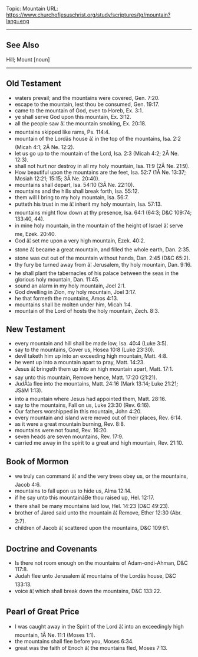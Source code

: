 Topic: Mountain
URL: https://www.churchofjesuschrist.org/study/scriptures/tg/mountain?lang=eng

---

## See Also

Hill; Mount [noun]

---

## Old Testament

- waters prevail; and the mountains were covered, Gen. 7:20.
- escape to the mountain, lest thou be consumed, Gen. 19:17.
- came to the mountain of God, even to Horeb, Ex. 3:1.
- ye shall serve God upon this mountain, Ex. 3:12.
- all the people saw â¦ the mountain smoking, Ex. 20:18.
- mountains skipped like rams, Ps. 114:4.
- mountain of the Lordâs house â¦ in the top of the mountains, Isa. 2:2 (Micah 4:1; 2Â Ne. 12:2).
- let us go up to the mountain of the Lord, Isa. 2:3 (Micah 4:2; 2Â Ne. 12:3).
- shall not hurt nor destroy in all my holy mountain, Isa. 11:9 (2Â Ne. 21:9).
- How beautiful upon the mountains are the feet, Isa. 52:7 (1Â Ne. 13:37; Mosiah 12:21; 15:15; 3Â Ne. 20:40).
- mountains shall depart, Isa. 54:10 (3Â Ne. 22:10).
- mountains and the hills shall break forth, Isa. 55:12.
- them will I bring to my holy mountain, Isa. 56:7.
- putteth his trust in me â¦ inherit my holy mountain, Isa. 57:13.
- mountains might flow down at thy presence, Isa. 64:1 (64:3; D&C 109:74; 133:40, 44).
- in mine holy mountain, in the mountain of the height of Israel â¦ serve me, Ezek. 20:40.
- God â¦ set me upon a very high mountain, Ezek. 40:2.
- stone â¦ became a great mountain, and filled the whole earth, Dan. 2:35.
- stone was cut out of the mountain without hands, Dan. 2:45 (D&C 65:2).
- thy fury be turned away from â¦ Jerusalem, thy holy mountain, Dan. 9:16.
- he shall plant the tabernacles of his palace between the seas in the glorious holy mountain, Dan. 11:45.
- sound an alarm in my holy mountain, Joel 2:1.
- God dwelling in Zion, my holy mountain, Joel 3:17.
- he that formeth the mountains, Amos 4:13.
- mountains shall be molten under him, Micah 1:4.
- mountain of the Lord of hosts the holy mountain, Zech. 8:3.

## New Testament

- every mountain and hill shall be made low, Isa. 40:4 (Luke 3:5).
- say to the mountains, Cover us, Hosea 10:8 (Luke 23:30).
- devil taketh him up into an exceeding high mountain, Matt. 4:8.
- he went up into a mountain apart to pray, Matt. 14:23.
- Jesus â¦ bringeth them up into an high mountain apart, Matt. 17:1.
- say unto this mountain, Remove hence, Matt. 17:20 (21:21).
- JudÃ¦a flee into the mountains, Matt. 24:16 (Mark 13:14; Luke 21:21; JSâM 1:13).
- into a mountain where Jesus had appointed them, Matt. 28:16.
- say to the mountains, Fall on us, Luke 23:30 (Rev. 6:16).
- Our fathers worshipped in this mountain, John 4:20.
- every mountain and island were moved out of their places, Rev. 6:14.
- as it were a great mountain burning, Rev. 8:8.
- mountains were not found, Rev. 16:20.
- seven heads are seven mountains, Rev. 17:9.
- carried me away in the spirit to a great and high mountain, Rev. 21:10.

## Book of Mormon

- we truly can command â¦ and the very trees obey us, or the mountains, Jacob 4:6.
- mountains to fall upon us to hide us, Alma 12:14.
- if he say unto this mountainâBe thou raised up, Hel. 12:17.
- there shall be many mountains laid low, Hel. 14:23 (D&C 49:23).
- brother of Jared said unto the mountain â¦ Remove, Ether 12:30 (Abr. 2:7).
- children of Jacob â¦ scattered upon the mountains, D&C 109:61.

## Doctrine and Covenants

- Is there not room enough on the mountains of Adam-ondi-Ahman, D&C 117:8.
- Judah flee unto Jerusalem â¦ mountains of the Lordâs house, D&C 133:13.
- voice â¦ which shall break down the mountains, D&C 133:22.

## Pearl of Great Price

- I was caught away in the Spirit of the Lord â¦ into an exceedingly high mountain, 1Â Ne. 11:1 (Moses 1:1).
- the mountains shall flee before you, Moses 6:34.
- great was the faith of Enoch â¦ the mountains fled, Moses 7:13.

